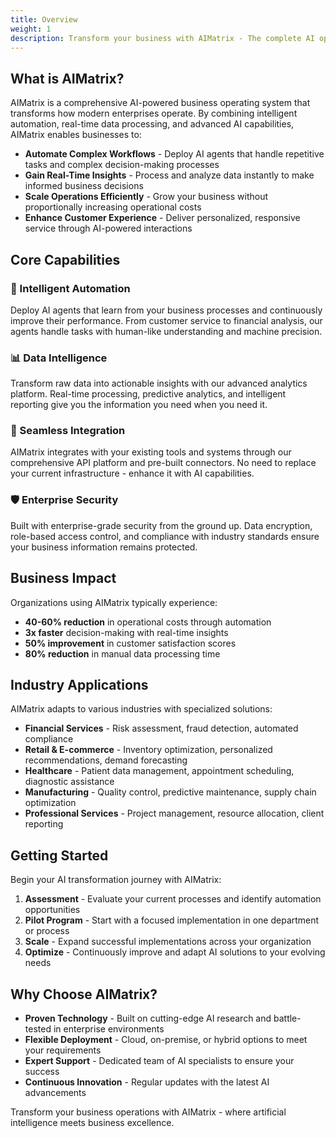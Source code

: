 ```yaml
---
title: Overview
weight: 1
description: Transform your business with AIMatrix - The complete AI operating system for modern enterprises
---
```


## What is AIMatrix?

AIMatrix is a comprehensive AI-powered business operating system that transforms how modern enterprises operate. By combining intelligent automation, real-time data processing, and advanced AI capabilities, AIMatrix enables businesses to:

- **Automate Complex Workflows** - Deploy AI agents that handle repetitive tasks and complex decision-making processes
- **Gain Real-Time Insights** - Process and analyze data instantly to make informed business decisions
- **Scale Operations Efficiently** - Grow your business without proportionally increasing operational costs
- **Enhance Customer Experience** - Deliver personalized, responsive service through AI-powered interactions

## Core Capabilities

### 🤖 Intelligent Automation
Deploy AI agents that learn from your business processes and continuously improve their performance. From customer service to financial analysis, our agents handle tasks with human-like understanding and machine precision.

### 📊 Data Intelligence
Transform raw data into actionable insights with our advanced analytics platform. Real-time processing, predictive analytics, and intelligent reporting give you the information you need when you need it.

### 🔄 Seamless Integration
AIMatrix integrates with your existing tools and systems through our comprehensive API platform and pre-built connectors. No need to replace your current infrastructure - enhance it with AI capabilities.

### 🛡️ Enterprise Security
Built with enterprise-grade security from the ground up. Data encryption, role-based access control, and compliance with industry standards ensure your business information remains protected.

## Business Impact

Organizations using AIMatrix typically experience:

- **40-60% reduction** in operational costs through automation
- **3x faster** decision-making with real-time insights
- **50% improvement** in customer satisfaction scores
- **80% reduction** in manual data processing time

## Industry Applications

AIMatrix adapts to various industries with specialized solutions:

- **Financial Services** - Risk assessment, fraud detection, automated compliance
- **Retail & E-commerce** - Inventory optimization, personalized recommendations, demand forecasting
- **Healthcare** - Patient data management, appointment scheduling, diagnostic assistance
- **Manufacturing** - Quality control, predictive maintenance, supply chain optimization
- **Professional Services** - Project management, resource allocation, client reporting

## Getting Started

Begin your AI transformation journey with AIMatrix:

1. **Assessment** - Evaluate your current processes and identify automation opportunities
2. **Pilot Program** - Start with a focused implementation in one department or process
3. **Scale** - Expand successful implementations across your organization
4. **Optimize** - Continuously improve and adapt AI solutions to your evolving needs

## Why Choose AIMatrix?

- **Proven Technology** - Built on cutting-edge AI research and battle-tested in enterprise environments
- **Flexible Deployment** - Cloud, on-premise, or hybrid options to meet your requirements
- **Expert Support** - Dedicated team of AI specialists to ensure your success
- **Continuous Innovation** - Regular updates with the latest AI advancements

Transform your business operations with AIMatrix - where artificial intelligence meets business excellence.